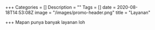 +++
Categories = []
Description = ""
Tags = []
date = 2020-08-18T14:53:08Z
image = "/images/promo-header.png"
title = "Layanan"

+++
Mapan punya banyak layanan loh